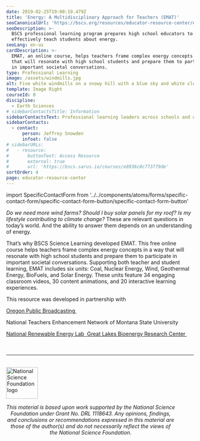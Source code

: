 ```yaml
---
date: 2019-02-25T19:00:19.479Z
title: 'Energy: A Multidisciplinary Approach for Teachers (EMAT)'
seoCanonicalUrl: 'https://bscs.org/resources/educator-resource-center/emat'
seoDescription: >-
  BSCS professional learning program prepares high school educators to
  effectively teach students about energy.
seoLang: en-us
cardDescription: >-
  EMAT, an online course, helps teachers frame complex energy concepts in a way
  that will resonate with high school students and prepare them to participate
  in important societal conversations.
type: Professional Learning
image: /assets/windmills.jpg
alt: Five white windmills on a snowy hill with a blue sky and white clouds.
template: Image Right
courseId: 0
discipline:
  - Earth Sciences
# sidebarContactsTitle: Information
sidebarContactsText: Professional learning leaders across schools and districts can request their own version of EMAT, complete with a facilitation guide, by contacting Jeffrey Snowden.
sidebarContacts:
  - contact:
      person: Jeffrey Snowden
      infoat: false
# sidebarURLs:
#   - resource:
#       buttonText: Access Resource
#       external: true
#       url: 'https://bscs.sarus.io/courses/e8936c0c773779de'
sortOrder: 4
page: educator-resource-center
---
```

import SpecificContactForm from '../../components/atoms/forms/specific-contact-form/specific-contact-form-button/specific-contact-form-button'

_Do we need more wind farms? Should I buy solar panels for my roof? Is my lifestyle contributing to climate change?_ These are relevant questions in today’s world. And the ability to answer them depends on an understanding of energy.

That’s why BSCS Science Learning developed EMAT. This free online course helps teachers frame complex energy concepts in a way that will resonate with high school students and prepare them to participate in important societal conversations. Supporting both teacher and student learning, EMAT includes six units: Coal, Nuclear Energy, Wind, Geothermal Energy, BioFuels, and Solar Energy. These units feature 34 engaging classroom videos, 30 content animations, and 20 interactive learning experiences.

<!-- Professional learning leaders across schools and districts can request their own version of EMAT, complete with a facilitation guide, by contacting <SpecificContactForm sendto="Jeffrey Snowden" childrenclass="inlineAnchor">Jeffrey Snowden</SpecificContactForm>. -->

<div style={{ fontSize: '1.8rem', marginBottom: '3rem', marginTop: '3rem' }}><p>This resource was developed in partnership with</p></div>

<div className="d-flex flex-wrap">
  <a className="p-2 mr-4 w-100" href="https://www.opb.org/" target="_blank" rel="noopener noreferrer">
    Oregon Public Broadcasting&nbsp;<sup><i style="font-size: .65rem;" class="fas fa-external-link-alt"></i></sup>
  </a>

  <span className="p-2 mr-4 w-100">National Teachers Enhancement Network of Montana State University</span>

  <a className="p-2 mr-4 w-100" href="https://www.nrel.gov/" target="_blank" rel="noopener noreferrer">
    National Renewable Energy Lab&nbsp;<sup><i style="font-size: .65rem;" class="fas fa-external-link-alt"></i></sup>
  </a>

  <a className="p-2 mr-4 w-100" href="https://www.glbrc.org/" target="_blank" rel="noopener noreferrer">
    Great Lakes Bioenergy Research Center&nbsp;<sup><i style="font-size: .65rem;" class="fas fa-external-link-alt"></i></sup>
  </a>
</div>

<hr style="margin-top: 3rem; margin-bottom: 2rem;" />
<div class="d-flex justify-content-center">
  <div style="width: 90%;">
    <a href="https://www.nsf.gov" target="_blank" rel="noopener noreferrer">
      <img src="/assets/nsf_logo.svg" alt="National Science Foundation logo" style="height: 85px;" class="mx-auto d-block mb-4" />
    </a>
    <p style="font-style: italic; text-align: center;">
      This material is based upon work supported by the National Science Foundation under Grant No. DRL 1118643. Any opinions, findings, and conclusions or recommendations expressed in this material are those of the author(s) and do not necessarily reflect the views of the National Science Foundation.
    </p>
  </div>
</div>
